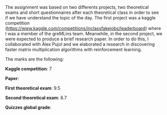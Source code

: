 The assignment was based on two differents projects, two theoretical exams and short questionnaires after each theoretical class in order to see if we have 
understand the topic of the day. The first project was a kaggle competition (https://www.kaggle.com/competitions/inclassfakejobs/leaderboard)
where I was a member of the greMLins team. Meanwhile, in the second project, we were expected to produce a brief research paper. In order to do this, 
I collaborated with Àlex Pujol and we elaborated a research in discovering faster matrix multiplication algorithms with reinforcement learning.

The marks are the following:

**Kaggle competition**: 7

**Paper**:

**First theoretical exam**: 9.5

**Second theoretical exam**: 8.7

**Quizzes global grade**: 
